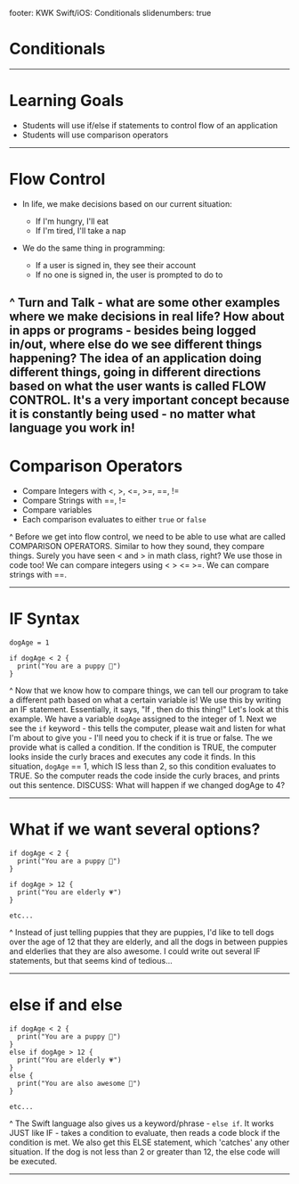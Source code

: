 footer: KWK Swift/iOS: Conditionals
slidenumbers: true

# Conditionals

---

# Learning Goals

* Students will use if/else if statements to control flow of an application
* Students will use comparison operators

---

# Flow Control

* In life, we make decisions based on our current situation:
  * If I'm hungry, I'll eat
  * If I'm tired, I'll take a nap

* We do the same thing in programming:
  * If a user is signed in, they see their account
  * If no one is signed in, the user is prompted to do to

^ Turn and Talk - what are some other examples where we make decisions in real life? How about in apps or programs - besides being logged in/out, where else do we see different things happening?
The idea of an application doing different things, going in different directions based on what the user wants is called FLOW CONTROL. It's a very important concept because it is constantly being used - no matter what language you work in!
---

# Comparison Operators

* Compare Integers with <, >, <=, >=, ==, !=
* Compare Strings with ==, !=
* Compare variables
* Each comparison evaluates to either `true` or `false`

^ Before we get into flow control, we need to be able to use what are called COMPARISON OPERATORS. Similar to how they sound, they compare things.
Surely you have seen < and > in math class, right? We use those in code too! We can compare integers using < > <= >=. We can compare strings with ==.

---

# IF Syntax

```
dogAge = 1

if dogAge < 2 {
  print("You are a puppy 🐶")
}
```

^ Now that we know how to compare things, we can tell our program to take a different path based on what a certain variable is! We use this by writing an IF statement. Essentially, it says, "If <my situation evaluates to true>, then do this thing!"
Let's look at this example. We have a variable `dogAge` assigned to the integer of 1. Next we see the `if` keyword - this tells the computer, please wait and listen for what I'm about to give you - I'll need you to check if it is true or false. The we provide what is called a condition. If the condition is TRUE, the computer looks inside the curly braces and executes any code it finds.
In this situation, `dogAge` == 1, which IS less than 2, so this condition evaluates to TRUE. So the computer reads the code inside the curly braces, and prints out this sentence.
DISCUSS: What will happen if we changed dogAge to 4?

---

# What if we want several options?

```
if dogAge < 2 {
  print("You are a puppy 🐶")
}

if dogAge > 12 {
  print("You are elderly 💗")
}

etc...
```
^ Instead of just telling puppies that they are puppies, I'd like to tell dogs over the age of 12 that they are elderly, and all the dogs in between puppies and elderlies that they are also awesome. I could write out several IF statements, but that seems kind of tedious...

---

# else if and else

```
if dogAge < 2 {
  print("You are a puppy 🐶")
}
else if dogAge > 12 {
  print("You are elderly 💗")
}
else {
  print("You are also awesome 🐾")
}

etc...
```
^ The Swift language also gives us a keyword/phrase - `else if`. It works JUST like IF - takes a condition to evaluate, then reads a code block if the condition is met. We also get this ELSE statement, which 'catches' any other situation. If the dog is not less than 2 or greater than 12, the else code will be executed.

---
